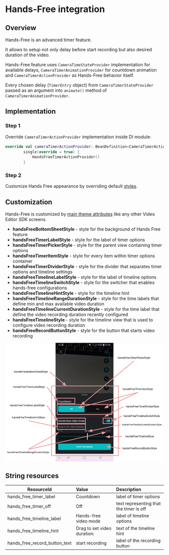 # Hands-Free integration

## Overview

Hands-Free is an advanced timer feature.

It allows to setup not only delay before start recording but also desired duration of the video.

Hands-Free feature uses `CameraTimeStateProvider` implementation for available delays, `CameraTimerAnimationProvider` for countdown animation and `CameraTimerActionProvider` as Hands-Free behavior itself. 

Every chosen delay (`TimerEntry` object) from `CameraTimerStateProvider` passed as an argument into `animate()` method of `CameraTimerAnimationProvider`. 

## Implementation

### Step 1
Override `CameraTimerActionProvider` implementation inside DI module:
```kotlin
override val cameraTimerActionProvider: BeanDefinition<CameraTimerActionProvider> =
        single(override = true) {
            HandsFreeTimerActionProvider()
        }
```

### Step 2
Customize Hands Free appearance by overriding default [styles](https://github.com/Banuba/ve-sdk-android-integration-sample/blob/1e37324dea76304e8e9205d463844ac5c8c199f7/app/src/main/res/values/themes.xml#L1119).

## Customization

Hands-Free is customized by [main theme attributes](https://github.com/Banuba/ve-sdk-android-integration-sample/blob/1e37324dea76304e8e9205d463844ac5c8c199f7/app/src/main/res/values/themes.xml#L347) like any other Video Editor SDK screens.

 - **handsFreeBottomSheetStyle** - style for the background of Hands Free feature
 - **handsFreeTimerLabelStyle** - style for the label of timer options
 - **handsFreeTimerPickerStyle** - style for the parent view containing timer options
 - **handsFreeTimerItemStyle** - style for every item within timer options container
 - **handsFreeTimerDividerStyle** - style for the divider that separates timer options and timeline settings
 - **handsFreeTimelineLabelStyle** - style for the label of timeline options
 - **handsFreeTimelineSwitchStyle** - style for the switcher that enables hands-free configurations
 - **handsFreeTimelineHintStyle** - style for the timeline hint
 - **handsFreeTimelineRangeDurationStyle** - style for the time labels that define min and max available video duration
 - **handsFreeTimelineCurrentDurationStyle** - style for the time label that define the video recording duration recently configured
 - **handsFreeTimelineStyle** - style for the timeline view that is used to configure video recording duration
 - **handsFreeRecordButtonStyle** - style for the button that starts video recording

 ![img](screenshots/handsfree_1.png)

## String resources

| ResourceId        |      Value      |   Description |
| ------------- | :----------- | :------------- |
| hands_free_timer_label | Countdown | label of timer options
| hands_free_timer_off | Off | text representing that the timer is off 
| hands_free_timeline_label | Hands-free video mode | label of timeline options
| hands_free_timeline_hint | Drag to set video duration: | text of the timeline hint
| hands_free_record_button_text | start recording | label of the recording button
